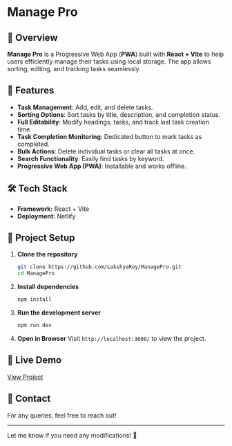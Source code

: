 # Manage Pro

## 🚀 Overview

**Manage Pro** is a Progressive Web App (**PWA**) built with **React + Vite** to help users efficiently manage their tasks using local storage. The app allows sorting, editing, and tracking tasks seamlessly.

## 🎯 Features

- **Task Management**: Add, edit, and delete tasks.
- **Sorting Options**: Sort tasks by title, description, and completion status.
- **Full Editability**: Modify headings, tasks, and track last task creation time.
- **Task Completion Monitoring**: Dedicated button to mark tasks as completed.
- **Bulk Actions**: Delete individual tasks or clear all tasks at once.
- **Search Functionality**: Easily find tasks by keyword.
- **Progressive Web App (PWA)**: Installable and works offline.

## 🛠️ Tech Stack

- **Framework:** React + Vite
- **Deployment:** Netlify

## 📂 Project Setup

1. **Clone the repository**
   ```sh
   git clone https://github.com/LakshyaRoy/ManagePro.git
   cd ManagePro
   ```
2. **Install dependencies**
   ```sh
   npm install
   ```
3. **Run the development server**
   ```sh
   npm run dev
   ```
4. **Open in Browser**
   Visit `http://localhost:3000/` to view the project.

## 🚀 Live Demo

[View Project](https://manage-pro.netlify.app/)

## 🤝 Contact

For any queries, feel free to reach out!

---

Let me know if you need any modifications! 🚀

